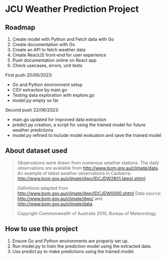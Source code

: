 # JCU Weather Prediction Project

## Roadmap

1. Create model with Python and Fetch data with Go
2. Create documentation with Go
3. Create an API to fetch weather data
4. Create ReactJS front-end for user experience
5. Push documentation online on React app
6. Check usecases, errors, unit tests
   
First push 20/06/2023: 

* Go and Python environment setup
* CSV extraction by main.go
* Testing data exploration with explore.go
* model.py empty so far

Second push 22/06/2023:

* main.go updated for improved data extraction
* predict.py creation, a script for using the trained model for future weather predictions
* model.py refined to include model evaluation and save the trained model

## About dataset used

> Observations were drawn from numerous weather stations. The daily observations are available from http://www.bom.gov.au/climate/data.
> An example of latest weather observations in Canberra: http://www.bom.gov.au/climate/dwo/IDCJDW2801.latest.shtml

> Definitions adapted from http://www.bom.gov.au/climate/dwo/IDCJDW0000.shtml
> Data source: http://www.bom.gov.au/climate/dwo/ and http://www.bom.gov.au/climate/data.

> Copyright Commonwealth of Australia 2010, Bureau of Meteorology.

## How to use this project

1. Ensure Go and Python environments are properly set up.
2. Run model.py to train the prediction model using the extracted data.
3. Use predict.py to make predictions using the trained model.
